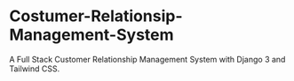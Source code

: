 # Costumer-Relationsip-Management-System

A Full Stack Customer Relationship Management System with Django 3 and Tailwind CSS. 

